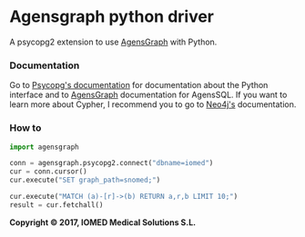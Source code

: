 # Agensgraph python driver

A psycopg2 extension to use [AgensGraph][1] with Python.

### Documentation

Go to [Psycopg's documentation][2] for documentation about the Python interface and to [AgensGraph][1] documentation for AgensSQL. If you want to learn more about Cypher, I recommend you to go to [Neo4j's][3] documentation.


### How to 
```python
import agensgraph

conn = agensgraph.psycopg2.connect("dbname=iomed")
cur = conn.cursor()
cur.execute("SET graph_path=snomed;")

cur.execute("MATCH (a)-[r]->(b) RETURN a,r,b LIMIT 10;")
result = cur.fetchall()
```


**Copyright © 2017, IOMED Medical Solutions S.L.**

[1]: http://bitnine.net/wp-content/uploads/2017/06/html5/main.html
[2]: http://initd.org/psycopg/docs/index.html 
[3]: https://neo4j.com/docs/developer-manual/current/cypher/



